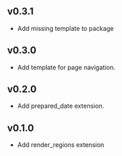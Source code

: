 ## v0.3.1

* Add missing template to package

## v0.3.0

* Add template for page navigation.

## v0.2.0

* Add prepared_date extension.

## v0.1.0

* Add render_regions extension
